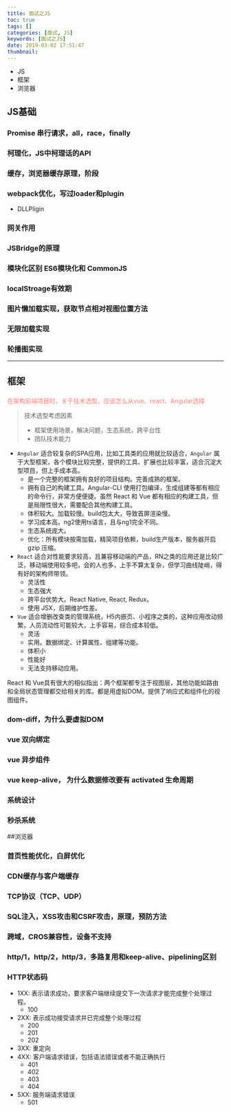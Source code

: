 ```yaml
---
title: 面试之JS
toc: true
tags: []
categories: [面试, JS]
keywords: [面试之JS]
date: 2019-03-02 17:51:47
thumbnail:
---
```

* JS
* 框架
* 浏览器
<!-- more -->

## JS基础

### Promise 串行请求，all，race，finally

### 柯理化，JS中柯理话的API

### 缓存，浏览器缓存原理，阶段

### webpack优化，写过loader和plugin

* DLLPligin

### 网关作用

### JSBridge的原理

### 模块化区别 ES6模块化和 CommonJS

### localStroage有效期

### 图片懒加载实现，获取节点相对视图位置方法

### 无限加载实现

### 轮播图实现

---

## 框架

### 

<font color=#ff8077>在架构前端项目时，关于技术选型，应该怎么从vue、react、Angular选择</font>

> 技术选型考虑因素
> * 框架使用场景，解决问题，生态系统，跨平台性
> * 团队技术能力

* `Angular` 适合较复杂的SPA应用，比如工具类的应用就比较适合，`Angular` 属于大型框架，各个模块比较完整，提供的工具、扩展也比较丰富，适合沉淀大型项目，但上手成本高。
  * 是一个完整的框架拥有良好的项目结构。完善成熟的框架。
  * 拥有自己的构建工具。Angular-CLI 使用打包编译，生成组建等都有相应的命令行，非常方便便捷。虽然 React 和 Vue 都有相应的构建工具，但是局限性很大，需要配合其他构建工具。
  * 体积较大。加载较慢。build包太大，导致首屏渲染慢。
  * 学习成本高。ng2使用ts语言，且与ng1完全不同。
  * 生态系统庞大。
  * 优化：所有模块按需加载，精简项目依赖，build生产版本，服务器开启 gzip 压缩。
* `React` 适合对性能要求较高，且兼容移动端的产品，RN之类的应用还是比较广泛，移动端使用较多吧，会的人也多，上手不算太复杂，但学习曲线陡峭，得有好的架构师带领。
  * 灵活性
  * 生态强大
  * 跨平台优势大。React Native, React, Redux。
  * 使用 JSX，后期维护性差。
* `Vue` 适合增删改查类的管理系统，H5内嵌页、小程序之类的，这种应用改动频繁，人员流动性可能较大，上手容易，综合成本较低。
  * 灵活
  * 实用。数据绑定、计算属性、组建等功能。
  * 体积小
  * 性能好
  * 无法支持移动应用。

React 和 Vue具有很大的相似指出：两个框架都专注于视图层，其他功能如路由和全局状态管理都交给相关的库。都是用虚拟DOM。提供了响应式和组件化的视图组件。

### dom-diff，为什么要虚拟DOM

### vue 双向绑定

### vue 异步组件

### vue keep-alive， 为什么数据修改要有 activated 生命周期

### 系统设计

### 秒杀系统

##浏览器

### 首页性能优化，白屏优化

### CDN缓存与客户端缓存

### TCP协议（TCP、UDP）

### SQL注入，XSS攻击和CSRF攻击，原理，预防方法

### 跨域，CROS兼容性，设备不支持

### http/1，http/2，http/3，多路复用和keep-alive、pipelining区别

### HTTP状态码

* 1XX: 表示请求成功，要求客户端继续提交下一次请求才能完成整个处理过程。
  * 100
* 2XX: 表示成功接受请求并已完成整个处理过程
  * 200
  * 201
  * 202 
* 3XX: 重定向
* 4XX: 客户端请求错误，包括语法错误或者不能正确执行
  * 401
  * 402
  * 403
  * 404
* 5XX: 服务端请求错误
  * 501





